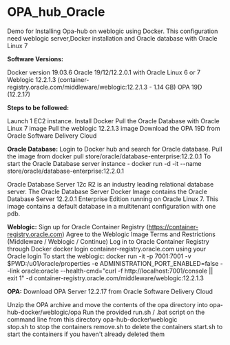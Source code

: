 # OPA_hub_Oracle

Demo for Installing Opa-hub on weblogic using Docker. This configuration need weblogic server,Docker installation and Oracle database with Oracle Linux 7

**Software Versions:**

Docker version 19.03.6
Oracle 19/12/12.2.0.1 with Oracle Linux 6 or 7
Weblogic 12.2.1.3 (container-registry.oracle.com/middleware/weblogic:12.2.1.3 - 1.14 GB)
OPA 19D (12.2.17)

**Steps to be followed:**

Launch 1 EC2 instance.
Install Docker
Pull the Oracle Database with Oracle Linux 7 image
Pull the weblogic 12.2.1.3 image
Download the OPA 19D from Oracle Software Delivery Cloud

**Oracle Database:**
Login to Docker hub and search for Oracle database.
Pull the image from docker pull store/oracle/database-enterprise:12.2.0.1
To start the Oracle Database server instance - docker run -d -it --name <Oracle-DB> store/oracle/database-enterprise:12.2.0.1

Oracle Database Server 12c R2 is an industry leading relational database server. The Oracle Database Server Docker Image contains the Oracle Database Server 12.2.0.1 Enterprise Edition running on Oracle Linux 7. This image contains a default database in a multitenant configuration with one pdb.

**Weblogic:**
Sign up for Oracle Container Registry (https://container-registry.oracle.com)
Agree to the Weblogic Image Terms and Restrictions (Middleware / Weblogic / Continue)
Log in to Oracle Container Registry through Docker docker login container-registry.oracle.com using your Oracle login
To start the weblogic: docker run -it -p 7001:7001 -v $PWD:/u01/oracle/properties -e ADMINISTRATION_PORT_ENABLED=false --link oracle:oracle --health-cmd="curl -f http://localhost:7001/console || exit 1" -d container-registry.oracle.com/middleware/weblogic:12.2.1.3

**OPA:**
Download OPA Server 12.2.17 from Oracle Software Delivery Cloud

Unzip the OPA archive and move the contents of the opa directory into opa-hub-docker/weblogic/opa
Run the provided run.sh / .bat script on the command line from this directory opa-hub-docker\weblogic\
stop.sh to stop the containers
remove.sh to delete the containers
start.sh to start the containers if you haven't already deleted them

